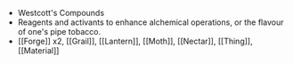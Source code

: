 - Westcott's Compounds
- Reagents and activants to enhance alchemical operations, or the flavour of one's pipe tobacco.
- [[Forge]] x2, [[Grail]], [[Lantern]], [[Moth]], [[Nectar]], [[Thing]], [[Material]]